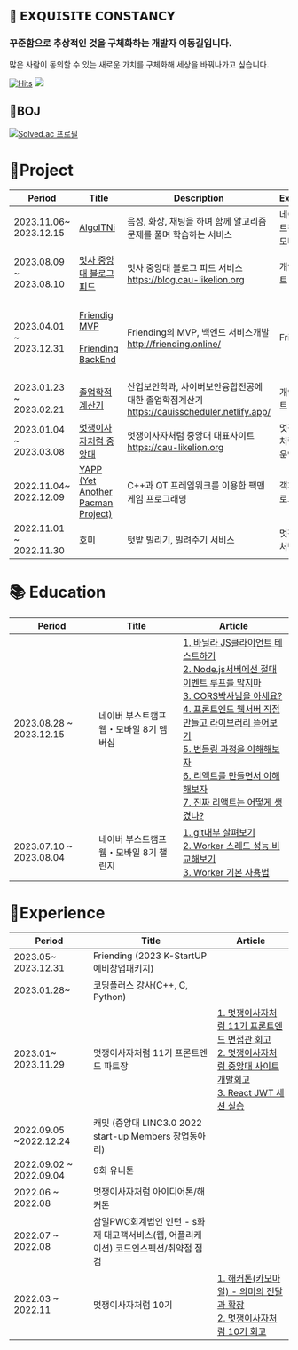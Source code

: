 ## 🚀 𝗘𝗫𝗤𝗨𝗜𝗦𝗜𝗧𝗘 𝗖𝗢𝗡𝗦𝗧𝗔𝗡𝗖𝗬

### 꾸준함으로 추상적인 것을 구체화하는 개발자 이동길입니다.

많은 사람이 동의할 수 있는 새로운 가치를 구체화해 세상을 바꿔나가고 싶습니다.

[![Hits](https://hits.seeyoufarm.com/api/count/incr/badge.svg?url=https%3A%2F%2Fgithub.com%2Fd0422%2Fhit-counter&count_bg=%23FF7F50&title_bg=%23555555&icon=soundcloud.svg&icon_color=%23FF7F50&title=d0422&edge_flat=false)](https://hits.seeyoufarm.com)
<a href="https://0422.tistory.com/"><img src="https://img.shields.io/badge/-Blog-coral?logo=Blogger&logoColor=white"/></a>

## 🐾BOJ

[![Solved.ac 프로필](http://mazassumnida.wtf/api/v2/generate_badge?boj=rlfehd2021)](https://solved.ac/rlfehd2021)

# 🚀Project

| Period                  | Title                                                                                                                                             | Description                                                                                | Experience                   | Tech Stack                                                                                    |
| ----------------------- | ------------------------------------------------------------------------------------------------------------------------------------------------- | ------------------------------------------------------------------------------------------ | ---------------------------- | --------------------------------------------------------------------------------------------- |
| 2023.11.06~ 2023.12.15  | [AlgoITNi](https://github.com/boostcampwm2023/web05-AlgoITNi)                                                                                     | 음성, 화상, 채팅을 하며 함께 알고리즘 문제를 풀며 학습하는 서비스                          | 네이버 부스트캠프 웹・모바일 | WebRTC, React Typescript, CRDT                                                                |
| 2023.08.09 ~ 2023.08.10 | [멋사 중앙대 블로그 피드](https://github.com/d0422/blog-cau-likelion)                                                                             | 멋사 중앙대 블로그 피드 서비스<br> https://blog.cau-likelion.org                           | 개인프로젝트                 | NextJS,Typescript, Vercel, Express, FCM(push notification)                                    |
| 2023.04.01 ~ 2023.12.31 | [Friendig MVP ](https://github.com/friending-online/friending-mvp)<br><br>[Friending BackEnd](https://github.com/friending-online/friending-back) | Friending의 MVP, 백엔드 서비스개발 <br>http://friending.online/                            | Friending                    | React, Typscript, Netlify<br><br> NodeJS, Express, TypeORM, EC2, S3, CodeDeploy, Jest, Docker |
| 2023.01.23 ~ 2023.02.21 | [졸업학점계산기](https://github.com/d0422/CAUIS-scheduler)                                                                                        | 산업보안학과, 사이버보안융합전공에 대한 졸업학점계산기 https://cauisscheduler.netlify.app/ | 개인프로젝트                 | React, Typescript                                                                             |
| 2023.01.04 ~ 2023.03.08 | [멋쟁이사자처럼 중앙대](https://github.com/cau-likelion-org/cau-likelion-next)                                                                    | 멋쟁이사자처럼 중앙대 대표사이트 <br>https://cau-likelion.org                              | 멋쟁이 사자처럼 11기 운영진  | Typescript,NextJS, Amazon Lambda, S3, CloudFront                                              |
| 2022.11.04~ 2022.12.09  | [YAPP (Yet Another Pacman Project)](https://github.com/d0422/yapp)                                                                                | C++과 QT 프레임워크를 이용한 팩맨 게임 프로그래밍                                          | 객체지향프로그래밍           | C++, QT                                                                                       |
| 2022.11.01 ~ 2022.11.30 | [호미](https://github.com/Hang-Jeong-Sal/Front-End)                                                                                               | 텃밭 빌리기, 빌려주기 서비스                                                               | 멋쟁이사자처럼 10기          | Typescript, NextJS, Amazon EC2, S3                                                            |

# 📚 Education

| Period                  | Title                                   | Article                                                                                                                                                                                                                                                                                                                                                                                                                                                                                                                |
| ----------------------- | --------------------------------------- | ---------------------------------------------------------------------------------------------------------------------------------------------------------------------------------------------------------------------------------------------------------------------------------------------------------------------------------------------------------------------------------------------------------------------------------------------------------------------------------------------------------------------- |
| 2023.08.28 ~ 2023.12.15 | 네이버 부스트캠프 웹・모바일 8기 멤버십 | [1. 바닐라 JS클라이언트 테스트하기](https://0422.tistory.com/304) <br> [2. Node.js서버에선 절대 이벤트 루프를 막지마](https://0422.tistory.com/305) <br>[3. CORS박사님을 아세요?](https://0422.tistory.com/307)<br> [4. 프론트엔드 웹서버 직접만들고 라이브러리 뜯어보기](https://0422.tistory.com/312) <br> [5. 번들링 과정을 이해해보자](https://0422.tistory.com/315) <br> [6. 리액트를 만들면서 이해해보자](https://0422.tistory.com/317) <br> [7. 진짜 리액트는 어떻게 생겼나?](https://0422.tistory.com/321)<br> |
| 2023.07.10 ~ 2023.08.04 | 네이버 부스트캠프 웹・모바일 8기 챌린지 | [1. git내부 살펴보기](https://0422.tistory.com/290) <br>[2. Worker 스레드 성능 비교해보기](https://0422.tistory.com/289) <br> [3. Worker 기본 사용법](https://0422.tistory.com/288)                                                                                                                                                                                                                                                                                                                                    |

# 🚀Experience

| Period                  | Title                                                                                | Article                                                                                                                                                                                                                |
| ----------------------- | ------------------------------------------------------------------------------------ | ---------------------------------------------------------------------------------------------------------------------------------------------------------------------------------------------------------------------- |
| 2023.05~ 2023.12.31     | Friending (2023 K-StartUP 예비창업패키지)                                            |                                                                                                                                                                                                                        |
| 2023.01.28~             | 코딩플러스 강사(C++, C, Python)                                                      |
| 2023.01~ 2023.11.29     | 멋쟁이사자처럼 11기 프론트엔드 파트장                                                | [1. 멋쟁이사자처럼 11기 프론트엔드 면접관 회고](https://0422.tistory.com/256) <br> [2. 멋쟁이사자처럼 중앙대 사이트 개발회고](https://0422.tistory.com/266)<br> [3. React JWT 세션 실습](https://0422.tistory.com/281) |
| 2022.09.05 ~2022.12.24  | 캐밋 (중앙대 LINC3.0 2022 start-up Members 창업동아리)                               |
| 2022.09.02 ~ 2022.09.04 | 9회 유니톤                                                                           |
| 2022.06 ~ 2022.08       | 멋쟁이사자처럼 아이디어톤/해커톤                                                     |
| 2022.07 ~ 2022.08       | 삼일PWC회계법인 인턴 - s화재 대고객서비스(웹, 어플리케이션) 코드인스펙션/취약점 점검 |
| 2022.03 ~ 2022.11       | 멋쟁이사자처럼 10기                                                                  | [1. 해커톤(카모마일) - 의미의 전달과 확장](https://0422.tistory.com/162) <br>[2. 멋쟁이사자처럼 10기 회고](https://0422.tistory.com/201)<br>                                                                           |
